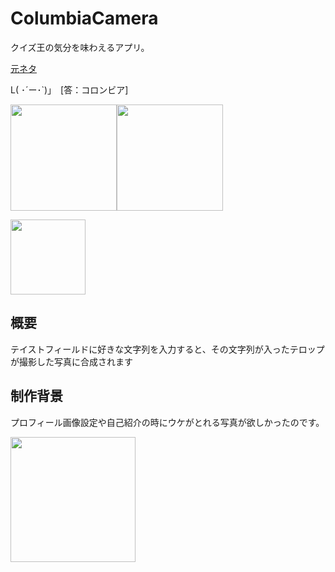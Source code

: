 # ColumbiaCamera
クイズ王の気分を味わえるアプリ。　

[元ネタ](https://dic.pixiv.net/a/%E3%82%B3%E3%83%AD%E3%83%B3%E3%83%93%E3%82%A2#h2_2)

L( ･´ー･`)」　[答：コロンビア]

<img src="https://user-images.githubusercontent.com/50735539/103435909-113ddf80-4c59-11eb-8cc0-8369c01f7fab.PNG" width="170px"><img src="https://user-images.githubusercontent.com/50735539/103435915-36325280-4c59-11eb-977a-a8a705ed64af.PNG" width="170px">


<img src="https://user-images.githubusercontent.com/50735539/103435924-5bbf5c00-4c59-11eb-847d-2d73b5115d00.JPG" width="120px">

## 概要
テイストフィールドに好きな文字列を入力すると、その文字列が入ったテロップが撮影した写真に合成されます

## 制作背景
プロフィール画像設定や自己紹介の時にウケがとれる写真が欲しかったのです。

<img src="https://user-images.githubusercontent.com/50735539/103475318-922edf80-4def-11eb-9191-5cae4b6bc022.png" width="200px">

